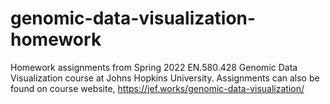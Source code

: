 # genomic-data-visualization-homework

Homework assignments from Spring 2022 EN.580.428 Genomic Data Visualization course at Johns Hopkins University. Assignments can also be found on course website, https://jef.works/genomic-data-visualization/
